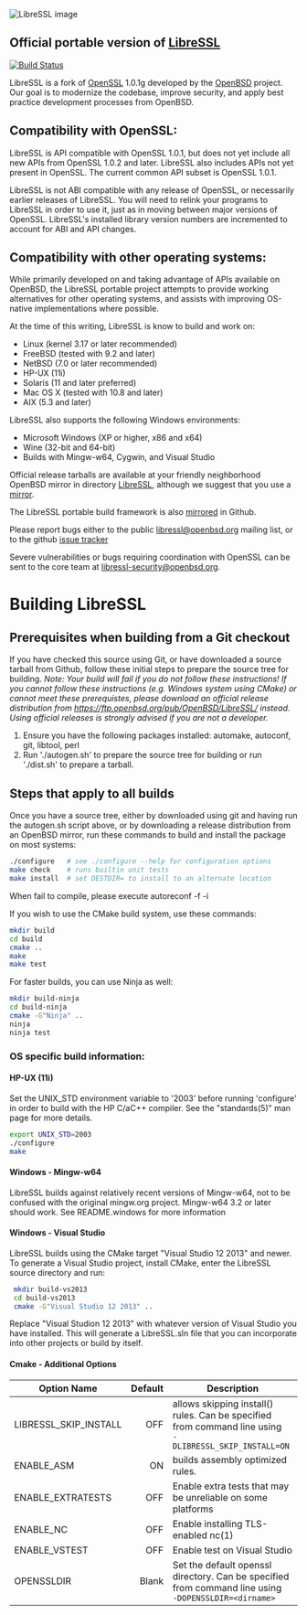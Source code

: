 ![LibreSSL image](http://www.libressl.org/images/libressl.jpg)
## Official portable version of [LibreSSL](http://www.libressl.org) ##

[![Build Status](https://travis-ci.org/libressl-portable/portable.svg?branch=master)](https://travis-ci.org/libressl-portable/portable)

LibreSSL is a fork of [OpenSSL](https://www.openssl.org) 1.0.1g developed by the
[OpenBSD](http://www.openbsd.org) project.  Our goal is to modernize the codebase,
improve security, and apply best practice development processes from OpenBSD.

## Compatibility with OpenSSL: ##

LibreSSL is API compatible with OpenSSL 1.0.1, but does not yet include all
new APIs from OpenSSL 1.0.2 and later. LibreSSL also includes APIs not yet
present in OpenSSL. The current common API subset is OpenSSL 1.0.1.

LibreSSL is not ABI compatible with any release of OpenSSL, or necessarily
earlier releases of LibreSSL. You will need to relink your programs to
LibreSSL in order to use it, just as in moving between major versions of OpenSSL.
LibreSSL's installed library version numbers are incremented to account for
ABI and API changes.

## Compatibility with other operating systems: ##

While primarily developed on and taking advantage of APIs available on OpenBSD,
the LibreSSL portable project attempts to provide working alternatives for
other operating systems, and assists with improving OS-native implementations
where possible.

At the time of this writing, LibreSSL is know to build and work on:

* Linux (kernel 3.17 or later recommended)
* FreeBSD (tested with 9.2 and later)
* NetBSD (7.0 or later recommended)
* HP-UX (11i)
* Solaris (11 and later preferred)
* Mac OS X (tested with 10.8 and later)
* AIX (5.3 and later)

LibreSSL also supports the following Windows environments:
* Microsoft Windows (XP or higher, x86 and x64)
* Wine (32-bit and 64-bit)
* Builds with Mingw-w64, Cygwin, and Visual Studio

Official release tarballs are available at your friendly neighborhood
OpenBSD mirror in directory
[LibreSSL](http://ftp.openbsd.org/pub/OpenBSD/LibreSSL/),
although we suggest that you use a [mirror](http://www.openbsd.org/ftp.html).

The LibreSSL portable build framework is also
[mirrored](https://github.com/libressl-portable/portable) in Github.

Please report bugs either to the public libressl@openbsd.org mailing list,
or to the github
[issue tracker](https://github.com/libressl-portable/portable/issues)

Severe vulnerabilities or bugs requiring coordination with OpenSSL can be
sent to the core team at libressl-security@openbsd.org.

# Building LibreSSL #

## Prerequisites when building from a Git checkout ##

If you have checked this source using Git, or have downloaded a source tarball
from Github, follow these initial steps to prepare the source tree for
building. _Note: Your build will fail if you do not follow these instructions! If you cannot follow these instructions (e.g. Windows system using CMake) or cannot meet these prerequistes, please download an official release distribution from https://ftp.openbsd.org/pub/OpenBSD/LibreSSL/ instead. Using official releases is strongly advised if you are not a developer._

1. Ensure you have the following packages installed:
   automake, autoconf, git, libtool, perl
2. Run './autogen.sh' to prepare the source tree for building or
   run './dist.sh' to prepare a tarball.

## Steps that apply to all builds ##

Once you have a source tree, either by downloaded using git and having
run the autogen.sh script above, or by downloading a release distribution from
an OpenBSD mirror, run these commands to build and install the package on most
systems:

```sh
./configure   # see ./configure --help for configuration options
make check    # runs builtin unit tests
make install  # set DESTDIR= to install to an alternate location
```

When fail to compile, please execute autoreconf -f -i

If you wish to use the CMake build system, use these commands:

```sh
mkdir build
cd build
cmake ..
make
make test
```

For faster builds, you can use Ninja as well:

```sh
mkdir build-ninja
cd build-ninja
cmake -G"Ninja" ..
ninja
ninja test
```

### OS specific build information: ###

#### HP-UX (11i) ####

Set the UNIX_STD environment variable to '2003' before running 'configure'
in order to build with the HP C/aC++ compiler. See the "standards(5)" man
page for more details.

```sh
export UNIX_STD=2003
./configure
make
```

#### Windows - Mingw-w64 ####

LibreSSL builds against relatively recent versions of Mingw-w64, not to be
confused with the original mingw.org project.  Mingw-w64 3.2 or later
should work. See README.windows for more information

#### Windows - Visual Studio ####

LibreSSL builds using the CMake target "Visual Studio 12 2013" and newer. To
generate a Visual Studio project, install CMake, enter the LibreSSL source
directory and run:

```sh
 mkdir build-vs2013
 cd build-vs2013
 cmake -G"Visual Studio 12 2013" ..
```

Replace "Visual Studion 12 2013" with whatever version of Visual Studio you
have installed. This will generate a LibreSSL.sln file that you can incorporate
into other projects or build by itself.

#### Cmake - Additional Options ####

| Option Name | Default | Description
| ------------ | -----: | ------
|  LIBRESSL_SKIP_INSTALL | OFF | allows skipping install() rules.  Can be specified from command line using <br>```-DLIBRESSL_SKIP_INSTALL=ON``` |
|  ENABLE_ASM | ON | builds assembly optimized rules. |
|  ENABLE_EXTRATESTS | OFF | Enable extra tests that may be unreliable on some platforms |
|  ENABLE_NC | OFF | Enable installing TLS-enabled nc(1) |
|  ENABLE_VSTEST | OFF | Enable test on Visual Studio |
|  OPENSSLDIR | Blank | Set the default openssl directory.  Can be specified from command line using <br>```-DOPENSSLDIR=<dirname>``` |

